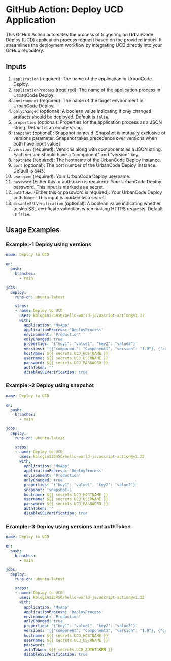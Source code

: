 # GitHub Action: Deploy UCD Application

This GitHub Action automates the process of triggering an UrbanCode Deploy (UCD) application process request based on the provided inputs. It streamlines the deployment workflow by integrating UCD directly into your GitHub repository.

## Inputs

1. `application` (required): The name of the application in UrbanCode Deploy.
2. `applicationProcess` (required): The name of the application process in UrbanCode Deploy.
3. `environment` (required): The name of the target environment in UrbanCode Deploy.
4. `onlyChanged` (optional): A boolean value indicating if only changed artifacts should be deployed. Default is `false`.
5. `properties` (optional): Properties for the application process as a JSON string. Default is an empty string.
6. `snapshot` (optional): Snapshot name/Id. Snapshot is mutually exclusive of versions parameter. Snapshot takes precedence over versions when both have input values
7. `versions` (required): Versions along with components as a JSON string. Each version should have a "component" and "version" key.
8. `hostname` (required): The hostname of the UrbanCode Deploy instance.
9. `port` (optional): The port number of the UrbanCode Deploy instance. Default is `8443`.
10. `username` (required): Your UrbanCode Deploy username.
11. `password` (Either this or authtoken is required): Your UrbanCode Deploy password. This input is marked as a secret.
12. `authToken`(Either this or password is required): Your UrbanCode Deploy auth token. This input is marked as a secret
13. `disableSSLVerification` (optional): A boolean value indicating whether to skip SSL certificate validation when making HTTPS requests. Default is `false`.

## Usage Examples 

### Example:-1 Deploy using versions

```yaml
name: Deploy to UCD

on:
  push:
    branches:
      - main

jobs:
  deploy:
    runs-on: ubuntu-latest

    steps:
    - name: Deploy to UCD
      uses: kblogin123456/hello-world-javascript-action@v1.22
      with:
        application: 'MyApp'
        applicationProcess: 'DeployProcess'
        environment: 'Production'
        onlyChanged: true
        properties: '{"key1": "value1", "key2": "value2"}'
        versions: '[{"component": "Component1", "version": "1.0"}, {"component": "Component2", "version": "2.0"}]'
        hostname: ${{ secrets.UCD_HOSTNAME }}
        username: ${{ secrets.UCD_USERNAME }}
        password: ${{ secrets.UCD_PASSWORD }}
        authToken: ''
        disableSSLVerification: true
```

### Example:-2 Deploy using snapshot

```yaml
name: Deploy to UCD

on:
  push:
    branches:
      - main

jobs:
  deploy:
    runs-on: ubuntu-latest

    steps:
    - name: Deploy to UCD
      uses: kblogin123456/hello-world-javascript-action@v1.22
      with:
        application: 'MyApp'
        applicationProcess: 'DeployProcess'
        environment: 'Production'
        onlyChanged: true
        properties: '{"key1": "value1", "key2": "value2"}'
        snapshot: 'snapshot-1'
        hostname: ${{ secrets.UCD_HOSTNAME }}
        username: ${{ secrets.UCD_USERNAME }}
        password: ${{ secrets.UCD_PASSWORD }}
        authToken: ''
        disableSSLVerification: true
```


### Example:-3 Deploy using versions and authToken

```yaml
name: Deploy to UCD

on:
  push:
    branches:
      - main

jobs:
  deploy:
    runs-on: ubuntu-latest

    steps:
    - name: Deploy to UCD
      uses: kblogin123456/hello-world-javascript-action@v1.22
      with:
        application: 'MyApp'
        applicationProcess: 'DeployProcess'
        environment: 'Production'
        onlyChanged: true
        properties: '{"key1": "value1", "key2": "value2"}'
        versions: '[{"component": "Component1", "version": "1.0"}, {"component": "Component2", "version": "2.0"}]'
        hostname: ${{ secrets.UCD_HOSTNAME }}
        username: ${{ secrets.UCD_USERNAME }}
        password: ''
        authToken: ${{ secrets.UCD_AUTHTOKEN }}
        disableSSLVerification: true
```
